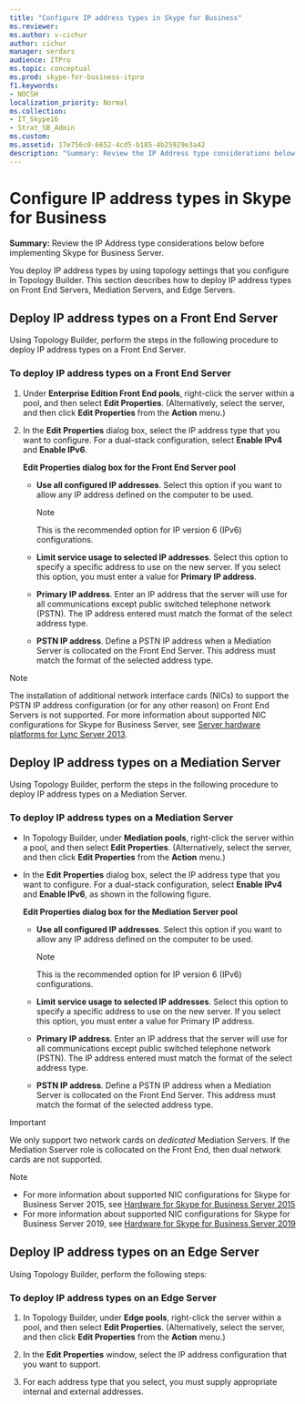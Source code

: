 ```yaml
---
title: "Configure IP address types in Skype for Business"
ms.reviewer: 
ms.author: v-cichur
author: cichur
manager: serdars
audience: ITPro
ms.topic: conceptual
ms.prod: skype-for-business-itpro
f1.keywords:
- NOCSH
localization_priority: Normal
ms.collection:
- IT_Skype16
- Strat_SB_Admin
ms.custom:
ms.assetid: 17e756c0-6652-4cd5-b185-4b25929e3a42
description: "Summary: Review the IP Address type considerations below before implementing Skype for Business Server."
---
```


# Configure IP address types in Skype for Business

**Summary:** Review the IP Address type considerations below before implementing Skype for Business Server.

You deploy IP address types by using topology settings that you configure in Topology Builder. This section describes how to deploy IP address types on Front End Servers, Mediation Servers, and Edge Servers.

## Deploy IP address types on a Front End Server

Using Topology Builder, perform the steps in the following procedure to deploy IP address types on a Front End Server.

### To deploy IP address types on a Front End Server

1. Under **Enterprise Edition Front End pools**, right-click the server within a pool, and then select **Edit Properties**. (Alternatively, select the server, and then click **Edit Properties** from the **Action** menu.)

2. In the **Edit Properties** dialog box, select the IP address type that you want to configure. For a dual-stack configuration, select **Enable IPv4** and **Enable IPv6**.

   **Edit Properties dialog box for the Front End Server pool**

   - **Use all configured IP addresses**. Select this option if you want to allow any IP address defined on the computer to be used.

     > [!NOTE]
     > This is the recommended option for IP version 6 (IPv6) configurations.

   - **Limit service usage to selected IP addresses**. Select this option to specify a specific address to use on the new server. If you select this option, you must enter a value for **Primary IP address**.

   - **Primary IP address**. Enter an IP address that the server will use for all communications except public switched telephone network (PSTN). The IP address entered must match the format of the select address type.

   - **PSTN IP address**. Define a PSTN IP address when a Mediation Server is collocated on the Front End Server. This address must match the format of the selected address type.

> [!NOTE]
> The installation of additional network interface cards (NICs) to support the PSTN IP address configuration (or for any other reason) on Front End Servers is not supported. For more information about supported NIC configurations for Skype for Business Server, see [Server hardware platforms for Lync Server 2013](https://technet.microsoft.com/library/c964c1c0-0153-472b-88ad-a38866e0df0c.aspx).

## Deploy IP address types on a Mediation Server

Using Topology Builder, perform the steps in the following procedure to deploy IP address types on a Mediation Server.

### To deploy IP address types on a Mediation Server

- In Topology Builder, under **Mediation pools**, right-click the server within a pool, and then select **Edit Properties**. (Alternatively, select the server, and then click **Edit Properties** from the **Action** menu.)

- In the **Edit Properties** dialog box, select the IP address type that you want to configure. For a dual-stack configuration, select **Enable IPv4** and **Enable IPv6**, as shown in the following figure.

   **Edit Properties dialog box for the Mediation Server pool**

  - **Use all configured IP addresses**. Select this option if you want to allow any IP address defined on the computer to be used.

    > [!NOTE]
    > This is the recommended option for IP version 6 (IPv6) configurations.

  - **Limit service usage to selected IP addresses**. Select this option to specify a specific address to use on the new server. If you select this option, you must enter a value for Primary IP address.

  - **Primary IP address**. Enter an IP address that the server will use for all communications except public switched telephone network (PSTN). The IP address entered must match the format of the select address type.

  - **PSTN IP address**. Define a PSTN IP address when a Mediation Server is collocated on the Front End Server. This address must match the format of the selected address type.
> [!IMPORTANT]
> We only support two network cards on *dedicated* Mediation Servers. If the Mediation Sserver role is collocated on the Front End, then dual network cards are not supported. 

> [!NOTE]
> - For more information about supported NIC configurations for Skype for Business Server 2015, see [Hardware for Skype for Business Server 2015](../requirements-for-your-environment/server-requirements.md#hardware-for-skype-for-business-server-2015)
> - For more information about supported NIC configurations for Skype for Business Server 2019, see [Hardware for Skype for Business Server 2019](../../../SfBServer2019/plan/system-requirements.md#hardware-for-skype-for-business-server-2019)



## Deploy IP address types on an Edge Server

Using Topology Builder, perform the following steps:

### To deploy IP address types on an Edge Server

1. In Topology Builder, under **Edge pools**, right-click the server within a pool, and then select **Edit Properties**. (Alternatively, select the server, and then click **Edit Properties** from the **Action** menu.)

2. In the **Edit Properties** window, select the IP address configuration that you want to support.

3. For each address type that you select, you must supply appropriate internal and external addresses.
